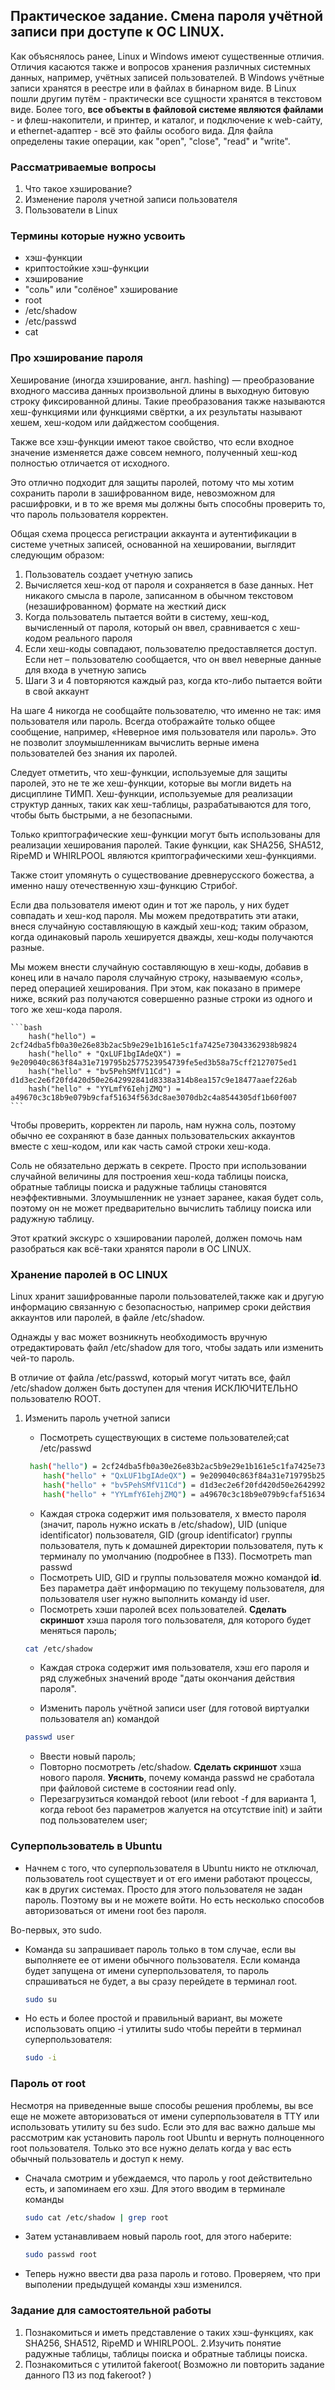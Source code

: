## Практическое задание. Смена пароля учётной записи при доступе к ОС LINUX.

Как объяснялось ранее, Linux и Windows имеют существенные отличия. Отличия касаются также и вопросов хранения различных системных данных, например, учётных записей пользователей. В Windows учётные записи хранятся в реестре или в файлах в бинарном виде. В Linux пошли другим путём - практически все сущности хранятся в текстовом виде. Более того, **все объекты в файловой системе являются файлами** - и флеш-накопители, и принтер, и каталог, и подключение к web-сайту, и ethernet-адаптер - всё это файлы особого вида. Для файла определены такие операции, как "open", "close", "read" и "write".


### Рассматриваемые вопросы
1. Что такое хэширование?
1. Изменение пароля учетной записи пользователя
1. Пользователи в Linux


### Термины которые нужно усвоить
* хэш-функции
* криптостойкие хэш-функции
* хэширование
* "соль" или "солёное" хэширование
* root
* /etc/shadow
* /etc/passwd
* cat


### Про хэширование пароля


Хеширование (иногда хэширование, англ. hashing) — преобразование входного массива данных произвольной длины в выходную битовую строку фиксированной длины. Такие преобразования также называются хеш-функциями или функциями свёртки, а их результаты называют хешем, хеш-кодом или дайджестом сообщения. 

Также все хэш-функции имеют такое свойство, что если входное значение изменяется даже совсем немного, полученный хеш-код полностью отличается от исходного.

Это отлично подходит для защиты паролей, потому что мы хотим сохранить пароли в зашифрованном виде, невозможном для расшифровки, и в то же время мы должны быть способны проверить то, что пароль пользователя корректен.



Общая схема процесса регистрации аккаунта и аутентификации в системе учетных записей, основанной на хешировании, выглядит следующим образом:


1. Пользователь создает учетную запись
1. Вычисляется хеш-код от пароля и сохраняется в базе данных. Нет никакого смысла в пароле, записанном в обычном текстовом (незашифрованном) формате на жесткий диск
1. Когда пользователь пытается войти в систему, хеш-код, вычисленный от пароля, который он ввел, сравнивается с хеш-кодом реального пароля 
1. Если хеш-коды совпадают, пользователю предоставляется доступ. Если нет – пользователю сообщается, что он ввел неверные данные для входа в учетную запись
1. Шаги 3 и 4 повторяются каждый раз, когда кто-либо пытается войти в свой аккаунт


На шаге 4 никогда не сообщайте пользователю, что именно не так: имя пользователя или пароль. Всегда отображайте только общее сообщение, например, «Неверное имя пользователя или пароль». Это не позволит злоумышленникам вычислить верные имена пользователей без знания их паролей.


Следует отметить, что хеш-функции, используемые для защиты паролей, это не те же хеш-функции, которые вы могли видеть на дисциплине ТИМП. Хеш-функции, используемые для реализации структур данных, таких как хеш-таблицы, разрабатываются для того, чтобы быть быстрыми, а не безопасными.


Только криптографические хеш-функции могут быть использованы для реализации хеширования паролей. Такие функции, как SHA256, SHA512, RipeMD и WHIRLPOOL являются криптографическими хеш-функциями.

Также стоит упомянуть о существование древнерусского божества, а именно нашу отечественную хэш-функцию Стрибо́г.


Если два пользователя имеют один и тот же пароль, у них будет совпадать и хеш-код пароля. Мы можем предотвратить эти атаки, внеся случайную составляющую в каждый хеш-код; таким образом, когда одинаковый пароль хешируется дважды, хеш-коды получаются разные.


Мы можем внести случайную составляющую в хеш-коды, добавив в конец или в начало пароля случайную строку, называемую «соль», перед операцией хеширования. При этом, как показано в примере ниже, всякий раз получаются совершенно разные строки из одного и того же хеш-кода пароля.



    ```bash
        hash("hello") = 2cf24dba5fb0a30e26e83b2ac5b9e29e1b161e5c1fa7425e73043362938b9824
        hash("hello" + "QxLUF1bgIAdeQX") = 9e209040c863f84a31e719795b2577523954739fe5ed3b58a75cff2127075ed1
        hash("hello" + "bv5PehSMfV11Cd") = d1d3ec2e6f20fd420d50e2642992841d8338a314b8ea157c9e18477aaef226ab
        hash("hello" + "YYLmfY6IehjZMQ") = a49670c3c18b9e079b9cfaf51634f563dc8ae3070db2c4a8544305df1b60f007
    ```

Чтобы проверить, корректен ли пароль, нам нужна соль, поэтому обычно ее сохраняют в базе данных пользовательских аккаунтов вместе с хеш-кодом, или как часть самой строки хеш-кода.


Соль не обязательно держать в секрете. Просто при использовании случайной величины для построения хеш-кода таблицы поиска, обратные таблицы поиска и радужные таблицы становятся неэффективными. Злоумышленник не узнает заранее, какая будет соль, поэтому он не может предварительно вычислить таблицу поиска или радужную таблицу.


Этот краткий экскурс о хэшировании паролей, должен помочь нам разобраться как всё-таки хранятся пароли в ОС LINUX.

### Хранение паролей в ОС LINUX
Linux хранит зашифрованные пароли пользователей,также как и другую информацию связанную с безопасностью, например сроки действия аккаунтов или паролей, в файле /etc/shadow.



Однажды у вас может возникнуть необходимость вручную отредактировать файл /etc/shadow для того, чтобы задать или изменить чей-то пароль.

В отличие от файла /etc/passwd, который могут читать все, файл /etc/shadow должен быть доступен для чтения ИСКЛЮЧИТЕЛЬНО пользователю ROOT.


1. Изменить пароль учетной записи
	* Посмотреть существующих в системе пользователей;cat /etc/passwd
	
	```bash
	 hash("hello") = 2cf24dba5fb0a30e26e83b2ac5b9e29e1b161e5c1fa7425e73043362938b9824
        hash("hello" + "QxLUF1bgIAdeQX") = 9e209040c863f84a31e719795b2577523954739fe5ed3b58a75cff2127075ed1
        hash("hello" + "bv5PehSMfV11Cd") = d1d3ec2e6f20fd420d50e2642992841d8338a314b8ea157c9e18477aaef226ab
        hash("hello" + "YYLmfY6IehjZMQ") = a49670c3c18b9e079b9cfaf51634f563dc8ae3070db2c4a8544305df1b60f007
	```
	* Каждая строка содержит имя пользователя, x вместо пароля (значит, пароль нужно искать в /etc/shadow), UID (unique identificator) пользователя, GID (group identificator) группы пользователя, путь к домашней директории пользователя, путь к терминалу по умолчанию (подробнее в ПЗ3). Посмотреть man passwd
	* Посмотреть UID, GID и группы пользователя можно командой **id**. Без параметра даёт информацию по текущему пользователя, для пользователя user нужно выполнить команду id user.
	* Посмотреть хэши паролей всех пользователей. **Сделать скриншот** хэша пароля того пользователя, для которого будет меняться пароль;
	
	```bash
	cat /etc/shadow
	```
	* Каждая строка содержит имя пользователя, xэш его пароля и ряд служебных значений вроде "даты окончания действия пароля".
	
	* Изменить пароль учётной записи user (для готовой виртуалки пользователя an) командой
	
    ```bash
    passwd user
    ```
	* Ввести новый пароль;
	* Повторно посмотреть /etc/shadow. **Сделать скриншот** хэша нового пароля. **Уяснить**, почему команда passwd не сработала при файловой системе в состоянии read only.
	* Перезагрузиться командой reboot (или reboot -f для варианта 1, когда reboot без параметров жалуется на отсутствие init) и зайти под пользователем user;





### Суперпользователь в Ubuntu

* Начнем с того, что суперпользователя в Ubuntu никто не отключал, пользователь root существует и от его имени работают процессы, как в других системах. Просто для этого пользователя не задан пароль. Поэтому вы и не можете войти. Но есть несколько способов авторизоваться от имени root без пароля.
       


Во-первых, это sudo.

* Команда su запрашивает пароль только в том случае, если вы выполняете ее от имени обычного пользователя. Если команда будет запущена от имени суперпользователя, то пароль спрашиваться не будет, а вы сразу перейдете в терминал root.


	

    ```bash
    sudo su
    ```

	

* Но есть и более простой и правильный вариант, вы можете использовать опцию -i утилиты sudo чтобы перейти в терминал суперпользователя:


    ```bash
    sudo -i
    ```


### Пароль от root

Несмотря на приведенные выше способы решения проблемы, вы все еще не можете авторизоваться от имени суперпользователя в TTY или использовать утилиту su без sudo. Если это для вас важно дальше мы рассмотрим как установить пароль root Ubuntu и вернуть полноценного root пользователя. Только это все нужно делать когда у вас есть обычный пользователь и доступ к нему.


* Сначала смотрим и убеждаемся, что пароль у root действительно есть, и запоминаем его хэш. Для этого вводим в терминале команды

    ```bash
    sudo cat /etc/shadow | grep root
    ```

* Затем устанавливаем новый пароль root, для этого наберите:


    ```bash
    sudo passwd root
    ```
* Теперь нужно ввести два раза пароль и готово. Проверяем, что при выполении предыдущей команды хэш изменился.


### Задание для самостоятельной работы
1. Познакомиться и иметь представление о таких хэш-функциях, как SHA256, SHA512, RipeMD и WHIRLPOOL.
2.Изучить понятие радужные таблицы, таблицы поиска и обратные таблицы поиска.
3. Познакомиться с утилитой fakeroot(  Возможно ли  повторить задание данного ПЗ из под fakeroot? )
    
   


    




